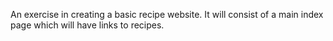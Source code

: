An exercise in creating a basic recipe website. It will consist of a main index page which will have links to recipes.